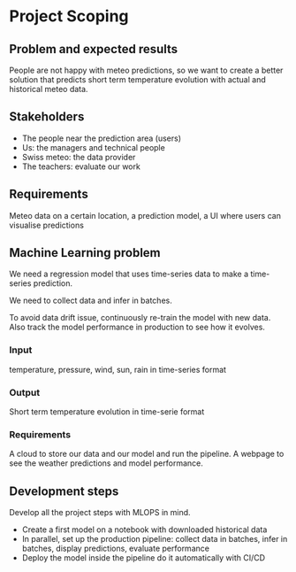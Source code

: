 # Project Scoping

## Problem and expected results

People are not happy with meteo predictions, so we want to create a better solution that predicts short term temperature evolution with actual and historical meteo data.

## Stakeholders

- The people near the prediction area (users)
- Us: the managers and technical people
- Swiss meteo: the data provider
- The teachers: evaluate our work

## Requirements

Meteo data on a certain location, a prediction model, a UI where users can visualise predictions

## Machine Learning problem

We need a regression model that uses time-series data to make a time-series prediction.

We need to collect data and infer in batches.

To avoid data drift issue, continuously re-train the model with new data. Also track the model performance in production to see how it evolves.

### Input

temperature, pressure, wind, sun, rain in time-series format

### Output

Short term temperature evolution in time-serie format

### Requirements

A cloud to store our data and our model and run the pipeline.
A webpage to see the weather predictions and model performance.

## Development steps

Develop all the project steps with MLOPS in mind.

- Create a first model on a notebook with downloaded historical data
- In parallel, set up the production pipeline: collect data in batches, infer in batches, display predictions, evaluate performance
- Deploy the model inside the pipeline do it automatically with CI/CD


